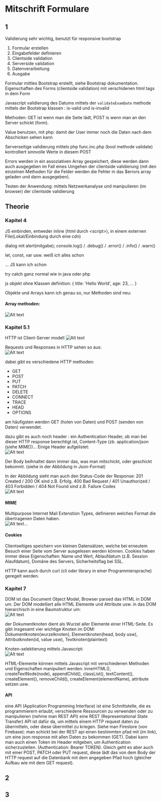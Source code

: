 # Mitschrift Formulare

## 1

Validierung sehr wichtig, benutzt für responsive bootstrap
1. Formular erstellen
2. Eingabefelder definieren
3. Clientside validation
4. Serverside validation
5. Datenverarbeitung
6. Ausgabe

Formular mittles Bootstrap erstellt, siehe Bootstrap dokumentation. \
Eigenschaften des Forms (clientside validation) mit verschidenen html tags in dem Form

Javascript validierung des Datums mittels der ``validateExamDate`` methode mittels der Bootstrap klassen : is-valid und is-invalid

Methoden: GET ist wenn man die Seite lädt, POST is wenn man an den Server schickt (form).

Value benutzen, mit php: damit der User immer noch die Daten nach dem Abschicken sehen kann

Serverseitige validierung mittels php func.inc.php (bool methode validate) kontrolliert sinnvolle Werte in diesem POST

Errors werden in ein assoziativen Array gespeichert, diese werden dann auch ausgegeben im Fall eines Umgehen der clientside validierung (mit den einzelnen Methoden für die Felder werden die Fehler in das $errors array geladen und dann ausgegeben).

Testen der Anwendung:
mittels Netzwerkanalyse und manipulieren (im browser) der clientside validierung

## Theorie

### Kapitel 4
JS einbinden, entweder inline (html durch \<script>), in einem externen File(Lokal/Einbindung durch eine cdn)

dialog mit alert(mitgabe);
console.log() / .debug() / .error() / .info() / .warn()

let, const, var usw. weiß ich alles schon

... JS kann ich schon

try catch ganz normal wie in java oder php

js objekt ohne Klassen definition:
{
    title: 'Hello World',
    age: 23,
    ...
}

Objekte und Arrays kann ich genau so, nur Methoden sind neu:

#### Array methoden:
![Alt text](image.png)

### Kapitel 5.1
HTTP ist Client-Server modell
![Alt text](image-1.png)

Requests und Responses in HTTP sehen so aus:\
![Alt text](image-2.png)

dabei gibt es verschiedene HTTP methoden:
- GET
- POST
- PUT
- PATCH
- DELETE
- CONNECT
- TRACE
- HEAD
- OPTIONS

am häufigsten werden GET (holen von Daten) und POST (senden von Daten) verwendet.

dazu gibt es auch noch header : ein Authentication Header, ob man bei dieser HTTP response berechtigt ist, Content-Type (zb. application/json (siehe MIME))...
Einige Header aufgelistet:\
![Alt text](image-3.png)

Der Body beihnaltet dann immer das, was man mitschickt, oder geschickt bekommt. (siehe in der Abbildung in Json-Format)

In der Abbildung sieht man auch den Status-Code der Response: 201 Created / 200 OK sind z.B. Erfolg. 400 Bad Request / 401 Unauthorized / 403 Forbidden / 404 Not Found sind z.B. Failure Codes\
![Alt text](image-4.png)

#### MIME

Multipurpose Internet Mail Extenstion Types, definieren welches Format die übertragenen Daten haben.\
![Alt text](image-5.png)...

#### Cookies

Clientseitiges speichern von kleinen Datensätzen, welche bei erneutem Besuch einer Seite vom Server ausgelesen werden können. Cookies haben immer diese Eigenschaften: Name und Wert, Ablaufdatum (z.B. Session Alaufdatum), Domäne des Servers, Sicherheitsflag bei SSL.

HTTP kann auch durch curl (cli oder library in einer Programmiersprache) geregelt werden.

### Kapitel 7

DOM ist das Document Object Model, Browser parsed das HTML in DOM um.
Der DOM modelliert alle HTML Elemente und Attribute usw. in das DOM hierarchisch in eine Baumstruktur um: \
![Alt text](image-6.png)

der Dokumentknoten dient als Wurzel aller Elemente einer HTML-Seite. Es gibt insgesamt vier wichtige Knoten im DOM: Dokumentknoten(wurzelknoten), Elementknoten(head, body usw), Attributknoten(id, value usw), Textknoten(plaintext)

Knoten-selektierung mittels Javascript:\
![Alt text](image-7.png)

HTML-Elemente können mittels Javascript mit verschiedenen Methoden und Eigenschaften manipuliert werden: innerHTML(), createTextNode(node), appendChild(), classList(), textContent(), createElement(), removeChild(), createElement(elementName), attribute setzen usw. 

#### API

eine API (Application Programming Interface) ist eine Schnittstelle, die es programmierern erlaubt, verschiedene Ressourcen zu verwenden oder zu manipulieren (nehme man REST API) eine REST (Representational State Transfer) API ist dafür da, um mittels einem HTTP request daten zu übermitteln, oder diese übermittel zu kriegen. Siehe man Firestore (von Firebase): man schickt bei der REST api einen bestimmten pfad mit (im link), um eine json response mit allen Daten zu bekommen (GET). Dabei kann man auch einen Token im Header mitgeben, um Authentication sicherzustellen. (Authentication: Bearer TOKEN). Gleich geht es aber auch mit einer POST, PATCH oder PUT request, diese lädt das von dem Body der HTTP request auf die Datenbank mit dem angegeben Pfad hoch (gleicher Aufbau wie mit dem GET request).

## 2

## 3
